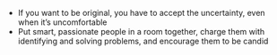 - If you want to be original, you have to accept the uncertainty, even when it’s uncomfortable
- Put smart, passionate people in a room together, charge them with identifying and solving problems, and encourage them to be candid